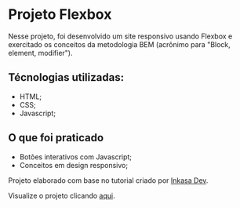 # Projeto Flexbox

Nesse projeto, foi desenvolvido um site responsivo usando Flexbox e exercitado os conceitos da metodologia BEM (acrônimo para "Block, element, modifier").

## Técnologias utilizadas:
- HTML;
- CSS;
- Javascript;

## O que foi praticado
- Botões interativos com Javascript;
- Conceitos em design responsivo;

Projeto elaborado com base no tutorial criado por [Inkasa Dev](https://www.youtube.com/@InkasaDev).

Visualize o projeto clicando [aqui](https://ssgbrl-flexbox.netlify.app/).
